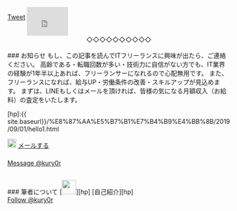 <style>
.page .common {
  display: inline-block;
  vertical-align: top;
}
.page .facebook {
  display: inline-block;
  vertical-align: top;
}
.page .email {
  width: 100%;
  height: 28px;
}
.page .line {
  width: 100%;
  height: 18px;
}
.page .twitter-msg {
  width: 100%;
  height: 30px;
}
.page .twitter-flw {
  display: inline-block;
  vertical-align: top;
}
</style>

<br>
<div class="page">
<div class="common">
  <div class="line-it-button" data-lang="ja" data-type="like" data-url="https://yori1111.github.io/blog/" data-share="true" data-lineid="736jrlfx" style="display: none;"></div>
  <script src="https://d.line-scdn.net/r/web/social-plugin/js/thirdparty/loader.min.js" async="async" defer="defer"></script>

  <div class="line-it-button" data-lang="ja" data-type="share-a" data-ver="3" data-url="https://yori1111.github.io/blog/" data-color="default" data-size="small" data-count="false" style="display: none;"></div>
  <script src="https://d.line-scdn.net/r/web/social-plugin/js/thirdparty/loader.min.js" async="async" defer="defer"></script>

  <a href="https://twitter.com/share?ref_src=twsrc%5Etfw" class="twitter-share-button" data-size="small"  data-text="この記事いいね！" data-related="" data-show-count="false">Tweet</a><script async src="https://platform.twitter.com/widgets.js" charset="utf-8"></script>
</div>
<div class="facebook">
  <iframe src="https://www.facebook.com/plugins/like.php?href=https%3A%2F%2Fyori1111.github.io%2Fblog%2F&width=93&layout=button&action=like&size=small&share=false&height=65&appId" width="93" height="65" style="border:none;overflow:hidden" scrolling="no" frameborder="0" allowTransparency="true" allow="encrypted-media"></iframe>
</div>
</div>

<center>◇◇◇◇◇◇◇◇◇◇</center><br>
### お知らせ
もし、この記事を読んでITフリーランスに興味が出たら、ご連絡ください。  
高齢である・転職回数が多い・技術力に自信がない方でも、IT業界の経験が1年半以上あれば、フリーランサーになれるので心配無用です。  
また、フリーランスになれば、給与UP・労働条件の改善・スキルアップが見込めます。  
まずは、LINEもしくはメールを頂ければ、皆様の気になる月額収入（お給料）の査定をいたします。  


[hp]:{{ site.baseurl}}/%E8%87%AA%E5%B7%B1%E7%B4%B9%E4%BB%8B/2019/09/01/hello1.html

<div class="page">
<div class="email">
    <a href="mailto:mailto:gyoren10+freelance@gmail.com?subject=フリーランス査定&body=査定を希望します。%0D%0A%0D%0A※このままご返信ください。%0D%0A後ほど、筆者からメールを送信いたします。"><img src="{{ site.baseurl}}/images/common/gmail.png" width="20px"></a>
    <a href="mailto:mailto:gyoren10+freelance@gmail.com?subject=フリーランス査定&body=査定を希望します。%0D%0A%0D%0A※このままご返信ください。%0D%0A後ほど、筆者からメールを送信いたします。" title="メールする">メールする</a>
</div>
<div class="line">
    <div class="line-it-button" data-lang="ja" data-type="friend" data-lineid="736jrlfx" style="display: none;"></div>
    <script src="https://d.line-scdn.net/r/web/social-plugin/js/thirdparty/loader.min.js" async="async" defer="defer"></script>
</div>
<div class="twitter-msg">
    <a href="https://twitter.com/messages/compose?recipient_id=1165999852842442753&ref_src=twsrc%5Etfw" class="twitter-dm-button" data-size="small" data-text="査定をお願いします。" data-show-screen-name="false" data-screen-name="kury0r" data-show-count="false">Message @kury0r</a><script async src="https://platform.twitter.com/widgets.js" charset="utf-8"></script>
</div>
</div>
<br>
### 筆者について
[<img src="{{ site.baseurl}}/images/common/self.png" width="32px">][hp] [自己紹介][hp]
<div class="page">
<div class="twitter-flw">
    <a href="https://twitter.com/kury0r?ref_src=twsrc%5Etfw" class="twitter-follow-button" data-size="small" data-show-screen-name="false" data-show-count="false">Follow @kury0r</a><script async src="https://platform.twitter.com/widgets.js" charset="utf-8"></script>
</div>
</div>

